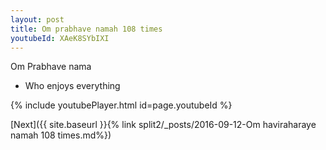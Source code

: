 ```yaml
---
layout: post
title: Om prabhave namah 108 times
youtubeId: XAeK8SYbIXI
---
```

 
 
Om Prabhave nama 
 
 -  Who enjoys everything 
 
  
 
  
 
 
 
 
 
 


{% include youtubePlayer.html id=page.youtubeId %}
 
[Next]({{ site.baseurl }}{% link  split2/_posts/2016-09-12-Om haviraharaye namah 108 times.md%})
 
